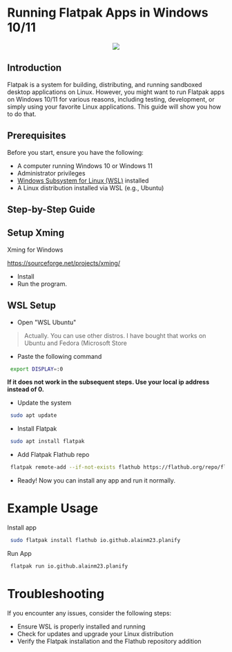 
# Running Flatpak Apps in Windows 10/11


<p align="center">
  <img src="https://i.imgur.com/DFz8qMa.png"/>
</p>

## Introduction

Flatpak is a system for building, distributing, and running sandboxed desktop applications on Linux. However, you might want to run Flatpak apps on Windows 10/11 for various reasons, including testing, development, or simply using your favorite Linux applications. This guide will show you how to do that.

## Prerequisites

Before you start, ensure you have the following:
- A computer running Windows 10 or Windows 11
- Administrator privileges
- [Windows Subsystem for Linux (WSL)](https://docs.microsoft.com/en-us/windows/wsl/install) installed
- A Linux distribution installed via WSL (e.g., Ubuntu)

## Step-by-Step Guide

## Setup Xming

Xming for Windows

 https://sourceforge.net/projects/xming/

- Install
- Run the program.

## WSL Setup

- Open "WSL Ubuntu"
> Actually. You can use other distros. I have bought that works on Ubuntu and Fedora (Microsoft Store
- Paste the following command

```bash
 export DISPLAY=:0
```
**If it does not work in the subsequent steps. Use your local ip address instead of 0.**

- Update the system 

```bash
 sudo apt update
```
- Install Flatpak

```bash
 sudo apt install flatpak
```

- Add Flatpak Flathub repo

```bash
 flatpak remote-add --if-not-exists flathub https://flathub.org/repo/flathub.flatpakrepo

```

- Ready! Now you can install any app and run it normally. 

# Example Usage

Install app

```bash
 sudo flatpak install flathub io.github.alainm23.planify
```

Run App

```bash
 flatpak run io.github.alainm23.planify
```

# Troubleshooting

If you encounter any issues, consider the following steps:

- Ensure WSL is properly installed and running
- Check for updates and upgrade your Linux distribution
- Verify the Flatpak installation and the Flathub repository addition
